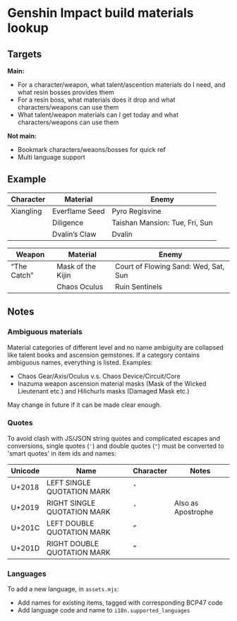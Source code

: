 # Genshin Impact build materials lookup

## Targets

**Main:**

- For a character/weapon, what talent/ascention materials do I need, and what resin bosses provides them
- For a resin boss, what materials does it drop and what characters/weapons can use them
- What talent/weapon materials can I get today and what characters/weapons can use them

**Not main:**

- Bookmark characters/weaons/bosses for quick ref
- Multi language support

## Example

| Character | Material       | Enemy                          |
| --------- | -------------- | ------------------------------ |
| Xiangling | Everflame Seed | Pyro Regisvine                 |
|           | Diligence      | Taishan Mansion: Tue, Fri, Sun |
|           | Dvalin’s Claw  | Dvalin                         |

| Weapon      | Material          | Enemy                                |
| ----------- | ----------------- | ------------------------------------ |
| “The Catch” | Mask of the Kijin | Court of Flowing Sand: Wed, Sat, Sun |
|             | Chaos Oculus      | Ruin Sentinels                       |

## Notes

### Ambiguous materials

Material categories of different level and no name ambiguity are collapsed like talent books and ascension gemstones. If
a category contains ambiguous names, everything is listed. Examples:

- Chaos Gear/Axis/Oculus v.s. Chaos Device/Circuit/Core
- Inazuma weapon ascension material masks (Mask of the Wicked Lieutenant etc.) and Hilichurls masks (Damaged Mask etc.)

May change in future if it can be made clear enough.

### Quotes

To avoid clash with JS/JSON string quotes and complicated escapes and conversions, single quotes (`'`) and double quotes
(`"`) must be converted to 'smart quotes' in item ids and names:

| Unicode | Name                        | Character | Notes              |
| ------- | --------------------------- | --------- | ------------------ |
| U+2018  | LEFT SINGLE QUOTATION MARK  | `‘`       |                    |
| U+2019  | RIGHT SINGLE QUOTATION MARK | `’`       | Also as Apostrophe |
| U+201C  | LEFT DOUBLE QUOTATION MARK  | `“`       |                    |
| U+201D  | RIGHT DOUBLE QUOTATION MARK | `”`       |                    |

### Languages

To add a new language, in `assets.mjs`:

- Add names for existing items, tagged with corresponding BCP47 code
- Add language code and name to `i18n.supported_languages`
